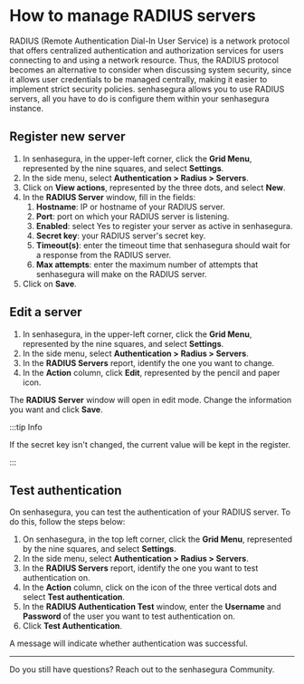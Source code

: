 # How to manage RADIUS servers

RADIUS (Remote Authentication Dial-In User Service) is a network protocol that offers centralized authentication and authorization services for users connecting to and using a network resource. Thus, the RADIUS protocol becomes an alternative to consider when discussing system security, since it allows user credentials to be managed centrally, making it easier to implement strict security policies. senhasegura allows you to use RADIUS servers, all you have to do is configure them within your senhasegura instance.

## Register new server

1. In senhasegura, in the upper-left corner, click the **Grid Menu**, represented by the nine squares, and select **Settings**.
2. In the side menu, select **Authentication > Radius > Servers**.
3. Click on **View actions**, represented by the three dots, and select **New**.
4. In the **RADIUS Server** window, fill in the fields:
   1. **Hostname**: IP or hostname of your RADIUS server.
   2. **Port**: port on which your RADIUS server is listening.
   3. **Enabled**: select Yes to register your server as active in senhasegura.
   4. **Secret key**: your RADIUS server's secret key.
   5. **Timeout(s)**: enter the timeout time that senhasegura should wait for a response from the RADIUS server.
   6. **Max attempts**: enter the maximum number of attempts that senhasegura will make on the RADIUS server.
5. Click on **Save**.

## Edit a server

1. In senhasegura, in the upper-left corner, click the **Grid Menu**, represented by the nine squares, and select **Settings**.
2. In the side menu, select **Authentication > Radius > Servers**.
3. In the **RADIUS Servers** report, identify the one you want to change.
4. In the **Action** column, click **Edit**, represented by the pencil and paper icon.

The **RADIUS Server** window will open in edit mode. Change the information you want and click **Save**.

:::tip Info

If the secret key isn't changed, the current value will be kept in the register.

:::

## Test authentication

On senhasegura, you can test the authentication of your RADIUS server. To do this, follow the steps below:

1. On senhasegura, in the top left corner, click the **Grid Menu**, represented by the nine squares, and select **Settings**.
2. In the side menu, select **Authentication > Radius > Servers**.
3. In the **RADIUS Servers** report, identify the one you want to test authentication on.
4. In the **Action** column, click on the icon of the three vertical dots and select **Test authentication**.
5. In the **RADIUS Authentication Test** window, enter the **Username** and **Password** of the user you want to test authentication on.
6. Click **Test Authentication**.

A message will indicate whether authentication was successful.

---

Do you still have questions? Reach out to the senhasegura Community.
